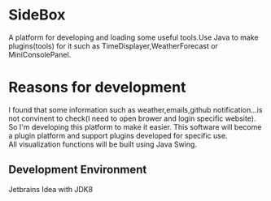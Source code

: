 # SideBox
A platform for developing and loading some useful tools.Use Java to make plugins(tools) for it such as TimeDisplayer,WeatherForecast or MiniConsolePanel.

# Reasons for development
I found that some information such as weather,emails,github notification...is not convinent to check(I need to open brower and login specific website).  
So I'm developing this platform to make it easier.
This software will become a plugin platform and support plugins developed for specific use.  
All visualization functions will be built using Java Swing.  

## Development Environment
Jetbrains Idea with JDK8
